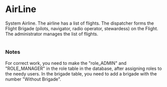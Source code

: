 # AirLine
System Airline. The airline has a list of flights. The dispatcher forms the Flight Brigade (pilots, navigator, radio operator, stewardess) on the Flight. The administrator manages the list of flights.
# <h3>Notes
For correct work, you need to make the "role_ADMIN" and "ROLE_MANAGER" in the role table in the database, after assigning roles to the needy users. In the brigade table, you need to add a brigade with the number "Without Brigade".
